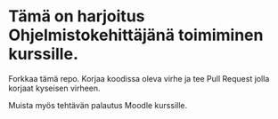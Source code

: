 # Tämä on harjoitus Ohjelmistokehittäjänä toimiminen kurssille. 

Forkkaa tämä repo. Korjaa koodissa oleva virhe ja tee Pull Request jolla korjaat kyseisen virheen.

Muista myös tehtävän palautus Moodle kurssille.
